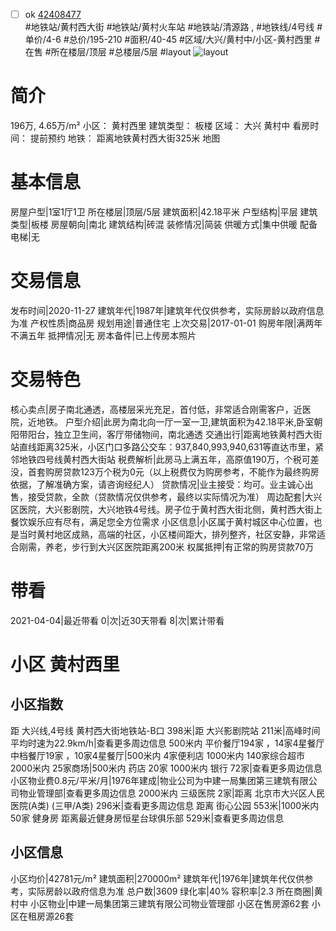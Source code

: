 - [ ] ok [42408477](https://bj.5i5j.com/ershoufang/42408477.html)  
 #地铁站/黄村西大街 #地铁站/黄村火车站 #地铁站/清源路 ,  #地铁线/4号线
#单价/4-6 #总价/195-210 #面积/40-45   #区域/大兴/黄村中/小区-黄村西里 #在售 #所在楼层/顶层 #总楼层/5层 #layout 
![layout](http://image16.5i5j.com/erp/house/4240/42408477/huxing/gnphidghaa6d8d32.jpg_P5.jpg) 
# 简介 
 196万,  4.65万/m² 
小区： 黄村西里
建筑类型： 板楼
区域： 大兴 黄村中
看房时间： 提前预约
地铁： 距离地铁黄村西大街325米 地图
# 基本信息 
 房屋户型|1室1厅1卫
所在楼层|顶层/5层
建筑面积|42.18平米
户型结构|平层
建筑类型|板楼
房屋朝向|南北
建筑结构|砖混
装修情况|简装
供暖方式|集中供暖
配备电梯|无
# 交易信息 
 发布时间|2020-11-27
建筑年代|1987年|建筑年代仅供参考，实际房龄以政府信息为准
产权性质|商品房
规划用途|普通住宅
上次交易|2017-01-01
购房年限|满两年不满五年
抵押情况|无
房本备件|已上传房本照片
# 交易特色 
 核心卖点|房子南北通透，高楼层采光充足，首付低，非常适合刚需客户，近医院，近地铁。
户型介绍|此房为南北向一厅一室一卫,建筑面积为42.18平米,卧室朝阳带阳台，独立卫生间，客厅带储物间，南北通透
交通出行|距离地铁黄村西大街站直线距离325米，小区门口多路公交车：937,840,993,940,631等直达市里，紧邻地铁四号线黄村西大街站
税费解析|此房马上满五年，高原值190万，个税可差没，首套购房贷款123万个税为0元（以上税费仅为购房参考，不能作为最终购房依据，了解准确方案，请咨询经纪人）
贷款情况|业主接受：均可。业主诚心出售，接受贷款，全款（贷款情况仅供参考，最终以实际情况为准）
周边配套|大兴区医院，大兴影剧院，大兴地铁4号线。房子位于黄村西大街北侧，黄村西大街上餐饮娱乐应有尽有，满足您全方位需求
小区信息|小区属于黄村城区中心位置，也是当时黄村地区成熟，高端的社区，小区楼间距大，排列整齐，社区安静，非常适合刚需，养老，步行到大兴区医院距离200米
权属抵押|有正常的购房贷款70万
# 带看 
 2021-04-04|最近带看	 0|次|近30天带看	 8|次|累计带看
# 小区 黄村西里
## 小区指数 
 距 大兴线,4号线 黄村西大街地铁站-B口 398米|距 大兴影剧院站 211米|高峰时间平均时速为22.9km/h|查看更多周边信息
500米内 平价餐厅194家 ，14家4星餐厅
中档餐厅19家 ，10家4星餐厅|500米内 4家便利店
1000米内 140家综合超市
2000米内 25家商场|500米内 药店 20家
1000米内 银行 72家|查看更多周边信息
小区物业费0.8元/平米/月|1976年建成|物业公司为中建一局集团第三建筑有限公司物业管理部|查看更多周边信息
2000米内 三级医院 2家|距离 北京市大兴区人民医院(A类) (三甲/A类) 296米|查看更多周边信息
距离 街心公园 553米|1000米内 50家 健身房
距离最近健身房恒星台球俱乐部 529米|查看更多周边信息
## 小区信息 
 小区均价|42781元/m²
建筑面积|270000m²
建筑年代|1976年|建筑年代仅供参考，实际房龄以政府信息为准
总户数|3609
绿化率|40%
容积率|2.3
所在商圈|黄村中
小区物业|中建一局集团第三建筑有限公司物业管理部
小区在售房源62套
小区在租房源26套

